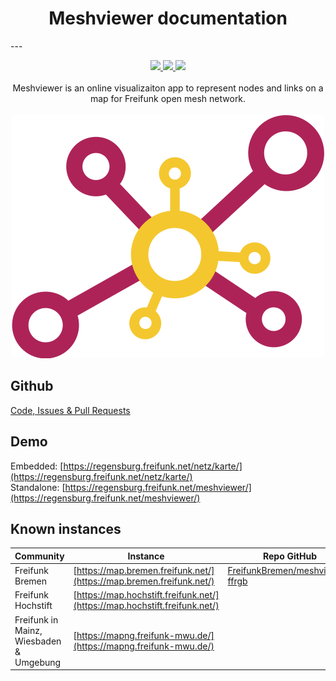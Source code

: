 <h1 align="center">Meshviewer documentation</h1>
---
<p  align="center">
<a href="https://travis-ci.org/ffrgb/meshviewer">
<img src="https://img.shields.io/travis/ffrgb/meshviewer/develop.svg?style=flat-square" />
</a>
<a href="https://scrutinizer-ci.com/g/ffrgb/meshviewer/?branch=develop">
<img src="https://img.shields.io/scrutinizer/g/ffrgb/meshviewer/develop.svg?style=flat-square" />
</a>
<a href="https://www.gnu.org/licenses/agpl-3.0">
<img src="https://img.shields.io/badge/License-AGPL v3-blue.svg?style=flat-square" />
</a><br><br>
Meshviewer is an online visualizaiton app to represent nodes and links on a map for Freifunk open mesh network.<br><br>
<img src="/assets/logo.svg">
</p>

## Github
[Code, Issues & Pull Requests](https://github.com/ffrgb/meshviewer)

## Demo

Embedded: [https://regensburg.freifunk.net/netz/karte/](https://regensburg.freifunk.net/netz/karte/)  
Standalone: [https://regensburg.freifunk.net/meshviewer/](https://regensburg.freifunk.net/meshviewer/)

## Known instances

| Community | Instance | Repo GitHub |
| --- | --- | --- |
| Freifunk Bremen | [https://map.bremen.freifunk.net/](https://map.bremen.freifunk.net/) | [FreifunkBremen/meshviewer-ffrgb](https://github.com/FreifunkBremen/meshviewer-ffrgb) |
| Freifunk Hochstift | [https://map.hochstift.freifunk.net/](https://map.hochstift.freifunk.net/) |   |
| Freifunk in Mainz, Wiesbaden & Umgebung | [https://mapng.freifunk-mwu.de/](https://mapng.freifunk-mwu.de/) |   |



